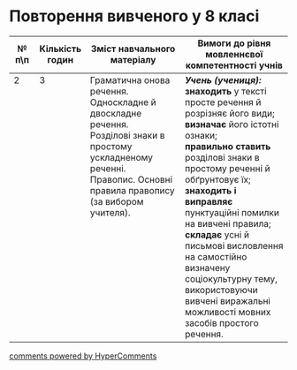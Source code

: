 <div id="hypercomments_widget" class="js-hypercomments-widget invisible"></div>

# Повторення вивченого у 8 класі

<table>
  <tr>
    <td width="10%" align="center"><b>№ <br>п\п</br></b></td>
    <td width="5%" align="center"><b>Кількість годин</b></td>  
    <td width="40%" align="center"><b>Зміст навчального матеріалу</b></td>
    <td width="45%" align="center"><b>Вимоги до рівня мовленнєвої компетентності учнів</b></td>
  </tr>
<tbody>
  <tr>
<td width="10%" style="vertical-align:top !important;">2</td>
<td width="5%" style="vertical-align:top !important;">3</td>
    <td width="40%" style="vertical-align:top !important;">
Граматична онова речення.<br>
Односкладне й двоскладне речення.<br>
Розділові знаки в простому ускладненому реченні. <br>
Правопис. Основні правила правопису (за вибором учителя).
</td>
    <td width="45%" style="vertical-align:top !important;">
<i><b>Учень (учениця):</b></i><br>
<b>знаходить</b> у тексті просте речення й  розрізняє його види; <br>
<b>визначає</b> його істотні ознаки;<br>
<b>правильно ставить</b>  розділові знаки в простому  реченні й обґрунтовує їх; <br>
<b>знаходить і виправляє</b> пунктуаційні помилки на вивчені правила; <br>
<b>складає</b> усні й письмові висловлення на самостійно визначену соціокультурну тему, використовуючи вивчені виражальні можливості мовних засобів простого речення. </td>
  </tr>
</tbody>
</table>

<div class="js-hypercomments-container">
<a href="http://hypercomments.com" class="hc-link" title="comments widget">comments powered by HyperComments</a>
</div>